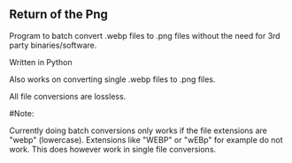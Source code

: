 ## Return of the Png
Program to batch convert .webp files to .png files without the need for 3rd party binaries/software.

Written in Python

Also works on converting single .webp files to .png files.

All file conversions are lossless.

#Note:

Currently doing batch conversions only works if the file extensions are "webp" (lowercase).
Extensions like "WEBP" or "wEBp" for example do not work.
This does however work in single file conversions.
